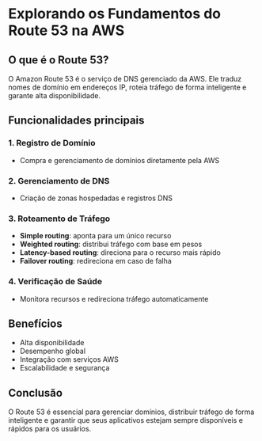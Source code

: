 #  Explorando os Fundamentos do Route 53 na AWS

##  O que é o Route 53?
O Amazon Route 53 é o serviço de DNS gerenciado da AWS. Ele traduz nomes de domínio em endereços IP, roteia tráfego de forma inteligente e garante alta disponibilidade.

##  Funcionalidades principais

### 1. Registro de Domínio
- Compra e gerenciamento de domínios diretamente pela AWS

### 2. Gerenciamento de DNS
- Criação de zonas hospedadas e registros DNS

### 3. Roteamento de Tráfego
- **Simple routing**: aponta para um único recurso
- **Weighted routing**: distribui tráfego com base em pesos
- **Latency-based routing**: direciona para o recurso mais rápido
- **Failover routing**: redireciona em caso de falha

### 4. Verificação de Saúde
- Monitora recursos e redireciona tráfego automaticamente

##  Benefícios
- Alta disponibilidade
- Desempenho global
- Integração com serviços AWS
- Escalabilidade e segurança

##  Conclusão
O Route 53 é essencial para gerenciar domínios, distribuir tráfego de forma inteligente e garantir que seus aplicativos estejam sempre disponíveis e rápidos para os usuários.
